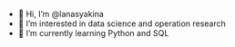 - 👋 Hi, I’m @lanasyakina
- 👀 I’m interested in data science and operation research
- 🌱 I’m currently learning Python and SQL

<!---
- 💞️ I’m looking to collaborate on ...
- 📫 How to reach me ...

lanasyakina/lanasyakina is a ✨ special ✨ repository because its `README.md` (this file) appears on your GitHub profile.
You can click the Preview link to take a look at your changes.
--->
